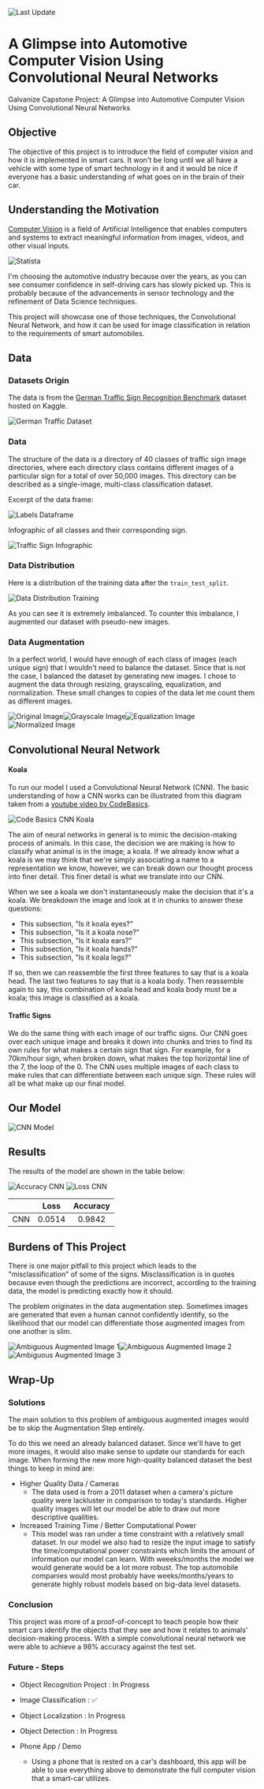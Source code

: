 ![Last Update](https://img.shields.io/badge/last%20change-September%20--%2015%20--%202021%20-yellowgreen)
# A Glimpse into Automotive Computer Vision Using Convolutional Neural Networks
Galvanize Capstone Project: A Glimpse into Automotive Computer Vision Using Convolutional Neural Networks
 
## Objective
The objective of this project is to introduce the field of computer vision and how it is implemented in smart cars. It won't be long until we all have a vehicle with some type of smart technology in it and it would be nice if everyone has a basic understanding of what goes on in the brain of their car. 

## Understanding the Motivation 
[Computer Vision](https://www.ibm.com/topics/computer-vision) is a field of Artificial Intelligence that enables computers and systems to extract meaningful information from images, videos, and other visual inputs.

![Statista](images/statista.jpeg)

I'm choosing the automotive industry because over the years, as you can see consumer confidence in self-driving cars has slowly picked up. This is probably because of the advancements in sensor technology and the refinement of Data Science techniques. 

This project will showcase one of those techniques, the Convolutional Neural Network, and how it can be used for image classification in relation to the requirements of smart automobiles. 

## Data 
### Datasets Origin
The data is from the [German Traffic Sign Recognition Benchmark](https://www.kaggle.com/meowmeowmeowmeowmeow/gtsrb-german-traffic-sign) dataset hosted on Kaggle.

![German Traffic Dataset](images/german_traffic_sign_dataset.png)

### Data
The structure of the data is a directory of 40 classes of traffic sign image directories, where each directory class contains different images of a particular sign for a total of over 50,000 images. This directory can be described as a single-image, multi-class classification dataset.

Excerpt of the data frame:

![Labels Dataframe](plots/Label_df.png)

Infographic of all classes and their corresponding sign. 

![Traffic Sign Infographic](images/Traffic_Sign_Label_Infographic.jpg)

### Data Distribution
Here is a distribution of the training data after the `train_test_split`.

![Data Distribution Training](plots/Sample_Distribution.png)

As you can see it is extremely imbalanced. To counter this imbalance, I augmented our dataset with pseudo-new images.

### Data Augmentation
In a perfect world, I would have enough of each class of images (each unique sign) that I wouldn't need to balance the dataset. Since that is not the case, I balanced the dataset by generating new images. I chose to augment the data through resizing, grayscaling, equalization, and normalization. These small changes to copies of the data let me count them as different images. 

![Original Image](images/70km_per_hour_original.png)![Grayscale Image](images/70km_per_hour_grayscaled.png)![Equalization Image](images/70km_per_hour_equalized.png)![Normalized Image](images/70km_per_hour_normalized.png)

## Convolutional Neural Network
#### Koala
To run our model I used a Convolutional Neural Network (CNN). The basic understanding of how a CNN works can be illustrated from this diagram taken from a [youtube video by CodeBasics](https://www.youtube.com/watch?v=zfiSAzpy9NM&t=739s).

![Code Basics CNN Koala](images/CodeBasicsCNNKoala.png)

The aim of neural networks in general is to mimic the decision-making process of animals. In this case, the decision we are making is how to classify what animal is in the image; a koala. If we already know what a koala is we may think that we're simply associating a name to a representation we know, however, we can break down our thought process into finer detail. This finer detail is what we translate into our CNN.

When we see a koala we don't instantaneously make the decision that it's a koala. We breakdown the image and look at it in chunks to answer these questions: 

* This subsection, "Is it koala eyes?"
* This subsection, "Is it a koala nose?"
* This subsection, "Is it koala ears?"
* This subsection, "Is it koala hands?"
* This subsection, "Is it koala legs?"

If so, then we can reassemble the first three features to say that is a koala head. The last two features to say that is a koala body. Then reassemble again to say, this combination of koala head and koala body must be a koala; this image is classified as a koala. 

#### Traffic Signs
We do the same thing with each image of our traffic signs. Our CNN goes over each unique image and breaks it down into chunks and tries to find its own rules for what makes a certain sign that sign. For example, for a 70km/hour sign, when broken down, what makes the top horizontal line of the 7, the loop of the 0. The CNN uses multiple images of each class to make rules that can differentiate between each unique sign. These rules will all be what make up our final model. 

## Our Model

![CNN Model](plots/CNN_Model.png)

## Results
The results of the model are shown in the table below:

![Accuracy CNN](plots/AccuracyCNN.png) ![Loss CNN](plots/LossCNN.png)

|  | Loss | Accuracy |
| :--: | :--: | :----: |
| CNN | 0.0514 | 0.9842 |

<!-- ![Tkinter App](plots/tkinter.png) -->

## Burdens of This Project
There is one major pitfall to this project which leads to the "misclassification" of some of the signs. Misclassification is in quotes because even though the predictions are incorrect, according to the training data, the model is predicting exactly how it should.

The problem originates in the data augmentation step. Sometimes images are generated that even a human cannot confidently identify, so the likelihood that our model can differentiate those augmented images from one another is slim.

![Ambiguous Augmented Image 1](images/ambiguous1.png)![Ambiguous Augmented Image 2](images/ambiguous2.png)![Ambiguous Augmented Image 3](images/ambiguous3.png)


## Wrap-Up
### Solutions
The main solution to this problem of ambiguous augmented images would be to skip the Augmentation Step entirely. 

To do this we need an already balanced dataset. Since we'll have to get more images, it would also make sense to update our standards for each image. When forming the new more high-quality balanced dataset the best things to keep in mind are: 

* Higher Quality Data / Cameras
    - The data used is from a 2011 dataset when a camera's picture quality were lackluster in comparison to today's standards. Higher quality images will let our model be able to draw out more descriptive qualities.
* Increased Training Time / Better Computational Power
    - This model was ran under a time constraint with a relatively small dataset. In our model we also had to resize the input image to satisfy the time/computational power constraints which limits the amount of information our model can learn. With weeeks/months the model we would generate would be a lot more robust. The top automobile companies would most probably have weeks/months/years to generate highly robust models based on big-data level datasets. 


### Conclusion
This project was more of a proof-of-concept to teach people how their smart cars identify the objects that they see and how it relates to animals' decision-making process. With a simple convolutional neural network we were able to achieve a 98% accuracy against the test set. 

### Future - Steps

* Object Recognition Project : In Progress
* Image Classification : ✅
* Object Localization : In Progress
* Object Detection : In Progress

* Phone App / Demo
  * Using a phone that is rested on a car's dashboard, this app will be able to use everything above to demonstrate the full computer vision that a smart-car utilizes.

